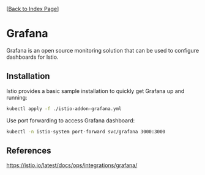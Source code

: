 [[Back to Index Page](../README.md)]

# Grafana

Grafana is an open source monitoring solution that can be used to configure dashboards for Istio.

## Installation

Istio provides a basic sample installation to quickly get Grafana up and running:

```bash
kubectl apply -f ./istio-addon-grafana.yml
```

Use port forwarding to access Grafana dashboard:

```bash
kubectl -n istio-system port-forward svc/grafana 3000:3000
```

## References

https://istio.io/latest/docs/ops/integrations/grafana/
